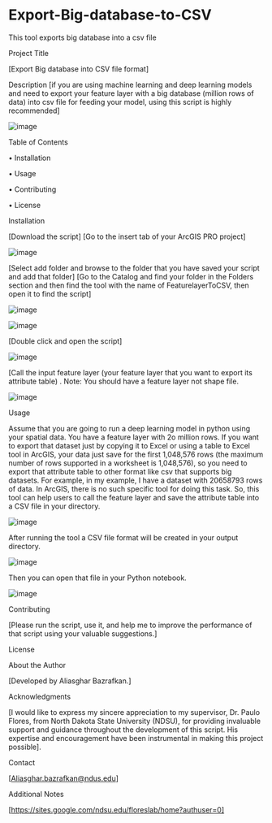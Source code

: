 # Export-Big-database-to-CSV

This tool exports big database into a csv file

Project Title

[Export Big database into CSV file format]

Description
[if you are using machine learning and deep learning models and need to export your feature layer with a big database (million rows of data) into csv file for feeding your model, using this script is highly recommended]

![image](https://github.com/AliBgisrs/Export-Big-database-to-CSV/assets/109620013/c304df99-79ae-45fc-afb6-80245e654b23)


 
Table of Contents

•	Installation

•	Usage

•	Contributing

•	License


Installation

[Download the script]
[Go to the insert tab of your ArcGIS PRO project]

![image](https://github.com/AliBgisrs/Export-Big-database-to-CSV/assets/109620013/1fcc7f40-baae-491c-b99e-9419781f2807)

 
[Select add folder and browse to the folder that you have saved your script and add that folder]
[Go to the Catalog and find your folder in the Folders section and then find the tool with the name of FeaturelayerToCSV, then open it to find the script]
 

![image](https://github.com/AliBgisrs/Export-Big-database-to-CSV/assets/109620013/8d014d04-c7f7-4bbd-83ff-05bb265bc30c)


 ![image](https://github.com/AliBgisrs/Export-Big-database-to-CSV/assets/109620013/00712338-1d73-4341-9f41-3ef582225a36)
 

[Double click and open the script]

![image](https://github.com/AliBgisrs/Export-Big-database-to-CSV/assets/109620013/c8920c20-a849-4e38-b673-4d621b7dbd7d)

 
[Call the input feature layer (your feature layer that you want to export its attribute table) . Note: You should have a feature layer not shape file. 

![image](https://github.com/AliBgisrs/Export-Big-database-to-CSV/assets/109620013/f88255aa-c8aa-46bd-ba18-9fe676e8b7d5)


 
 
Usage

Assume that you are going to run a deep learning model in python using your spatial data. You have a feature layer with 2o million rows. If you want to export that dataset just by copying it to Excel or using a table to Excel tool in ArcGIS, your data just save for the first 1,048,576 rows (the maximum number of rows supported in a worksheet is 1,048,576), so you need to export that attribute table to other format like csv that supports big datasets. For example, in my example, I have a dataset with 20658793 rows of data. In ArcGIS, there is no such specific tool for doing this task. So, this tool can help users to call the feature layer and save the attribute table into a CSV file in your directory. 

![image](https://github.com/AliBgisrs/Export-Big-database-to-CSV/assets/109620013/2f858df1-ddf4-48fb-80e0-e9af76a5cbc6)

 
After running the tool a CSV file format will be created in your output directory. 

![image](https://github.com/AliBgisrs/Export-Big-database-to-CSV/assets/109620013/76c9d323-816a-4ac3-b3bf-cca0abb1ac90)

 
Then you can open that file in your Python notebook.

![image](https://github.com/AliBgisrs/Export-Big-database-to-CSV/assets/109620013/aaf8c9fd-4594-4fd6-8f0d-3cabacb6f534)

 
Contributing

[Please run the script, use it, and help me to improve the performance of that script using your valuable suggestions.]

License


About the Author

[Developed by Aliasghar Bazrafkan.]


Acknowledgments

[I would like to express my sincere appreciation to my supervisor, Dr. Paulo Flores, from North Dakota State University (NDSU), for providing invaluable support and guidance throughout the development of this script. His expertise and encouragement have been instrumental in making this project possible].

Contact

[Aliasghar.bazrafkan@ndus.edu]

Additional Notes

[https://sites.google.com/ndsu.edu/floreslab/home?authuser=0]
